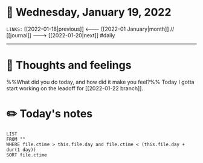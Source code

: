 # 📅 Wednesday, January 19, 2022
`LINKS:` [[2022-01-18|previous]] <--- [[2022-01 January|month]] // [[journal]] ---> [[2022-01-20|next]] 
#daily

---
# 💭 Thoughts and feelings
%%What did you do today, and how did it make you feel?%%
Today I gotta start working on the leadoff for [[2022-01-22 branch]]. 

# ✏️ Today's notes
```dataview
LIST 
FROM ""
WHERE file.ctime > this.file.day and file.ctime < (this.file.day + dur(1 day))
SORT file.ctime
```
